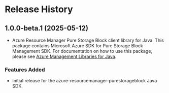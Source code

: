 # Release History

## 1.0.0-beta.1 (2025-05-12)

- Azure Resource Manager Pure Storage Block client library for Java. This package contains Microsoft Azure SDK for Pure Storage Block Management SDK. For documentation on how to use this package, please see [Azure Management Libraries for Java](https://aka.ms/azsdk/java/mgmt).
### Features Added

- Initial release for the azure-resourcemanager-purestorageblock Java SDK.
